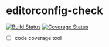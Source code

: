 # editorconfig-check
[![Build Status](http://img.shields.io/travis/stephengroat/editorconfig-check.svg)](https://travis-ci.org/stephengroat/editorconfig-check)
[![Coverage Status](https://coveralls.io/repos/github/stephengroat/editorconfig-check/badge.svg?branch=master)](https://coveralls.io/github/stephengroat/editorconfig-check?branch=master)

- [ ] code coverage tool
